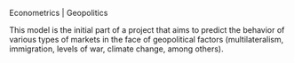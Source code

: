 Econometrics | Geopolitics

This model is the initial part of a project that aims to predict the behavior of various types of markets 
in the face of geopolitical factors (multilateralism, immigration, levels of war, climate change, among others).

